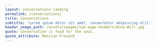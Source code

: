 ```yaml
---
layout: conversations-landing
permalink: /conversations/
title: Conversations
subtitle: 'Lorem ipsum dolor sit amet, consectetur adipiscing elit.'
header_image_path: /assets/images/sub-page-headers/Anna-Will.jpg
quote: Conversation is food for the soul.
quote_attribute: Mexican Proverb
---
```

